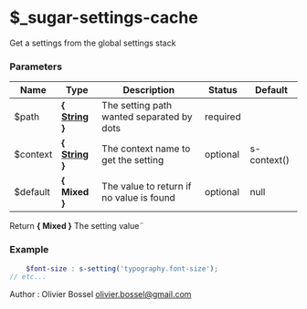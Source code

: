 # $_sugar-settings-cache

Get a settings from the global settings stack



### Parameters
Name  |  Type  |  Description  |  Status  |  Default
------------  |  ------------  |  ------------  |  ------------  |  ------------
$path  |  **{ [String](http://www.sass-lang.com/documentation/file.SASS_REFERENCE.html#sass-script-strings) }**  |  The setting path wanted separated by dots  |  required  |
$context  |  **{ [String](http://www.sass-lang.com/documentation/file.SASS_REFERENCE.html#sass-script-strings) }**  |  The context name to get the setting  |  optional  |  s-context()
$default  |  **{ Mixed }**  |  The value to return if no value is found  |  optional  |  null

Return **{ Mixed }** The setting value¨

### Example
```scss
	$font-size : s-setting('typography.font-size');
// etc...
```
Author : Olivier Bossel [olivier.bossel@gmail.com](mailto:olivier.bossel@gmail.com)